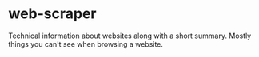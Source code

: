 # web-scraper
Technical information about websites along with a short summary. Mostly things you can't see when browsing a website.
